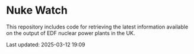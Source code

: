 # Nuke Watch

This repository includes code for retrieving the latest information available on the output of EDF nuclear power plants in the UK.

Last updated: 2025-03-12 19:09